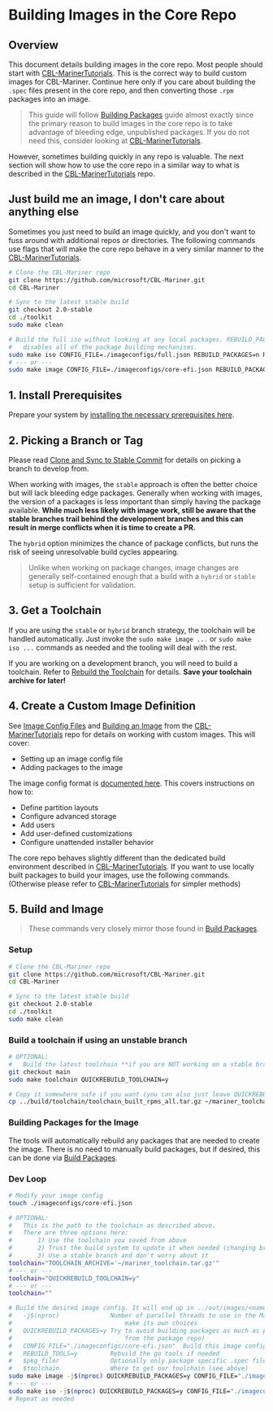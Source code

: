 # Building Images in the Core Repo

## Overview

This document details building images in the core repo. Most people should start with [CBL-MarinerTutorials](https://github.com/microsoft/CBL-MarinerTutorials). This is the correct way to build custom images for CBL-Mariner. Continue here only if you care about building the `.spec` files present in the core repo, and then converting those `.rpm` packages into an image.

> This guide will follow [Building Packages](./build_packages.md) guide almost exactly since the primary reason to build images in the core repo is to take advantage of bleeding edge, unpublished packages. If you do not need this, consider looking at [CBL-MarinerTutorials](https://github.com/microsoft/CBL-MarinerTutorials).

However, sometimes building quickly in any repo is valuable. The next section will show how to use the core repo in a similar way to what is described in the [CBL-MarinerTutorials](https://github.com/microsoft/CBL-MarinerTutorials) repo.

## **Just build me an image, I don't care about anything else**

Sometimes you just need to build an image quickly, and you don't want to fuss around with additional repos or directories. The following commands use flags that will make the core repo behave in a very similar manner to the [CBL-MarinerTutorials](https://github.com/microsoft/CBL-MarinerTutorials).

```bash
# Clone the CBL-Mariner repo
git clone https://github.com/microsoft/CBL-Mariner.git
cd CBL-Mariner

# Sync to the latest stable build
git checkout 2.0-stable
cd ./toolkit
sudo make clean

# Build the full iso without looking at any local packages. REBUILD_PACKAGES=n fully
#   disables all of the package building mechanisms.
sudo make iso CONFIG_FILE=./imageconfigs/full.json REBUILD_PACKAGES=n REBUILD_TOOLS=y
# --- or ---
sudo make image CONFIG_FILE=./imageconfigs/core-efi.json REBUILD_PACKAGES=n REBUILD_TOOLS=y
```

## **1. Install Prerequisites**

Prepare your system by [installing the necessary prerequisites here](prerequisites.md).

## **2. Picking a Branch or Tag**

Please read [Clone and Sync to Stable Commit](../building.md#clone-and-sync-to-stable-commit) for details on picking a branch to develop from.

When working with images, the `stable` approach is often the better choice but will lack bleeding edge packages. Generally when working with images, the version of a packages is less important than simply having the package available. **While much less likely with image work, still be aware that the stable branches trail behind the development branches and this can result in merge conflicts when it is time to create a PR.**

The `hybrid` option minimizes the chance of package conflicts, but runs the risk of seeing unresolvable build cycles appearing.

> Unlike when working on package changes, image changes are generally self-contained enough that a build with a `hybrid` or `stable` setup is sufficient for validation.

## **3. Get a Toolchain**

If you are using the `stable` or `hybrid` branch strategy, the toolchain will be handled automatically. Just invoke the `sudo make image ...` or `sudo make iso ...` commands as needed and the tooling will deal with the rest.

If you are working on a development branch, you will need to build a toolchain. Refer to [Rebuild the Toolchain](../building.md#rebuild-the-toolchain) for details. **Save your toolchain archive for later!**

## **4. Create a Custom Image Definition**

See [Image Config Files](https://github.com/microsoft/CBL-MarinerTutorials/blob/main/docs/packages/working_with_packages.md#image-config-file) and [Building an Image](https://github.com/microsoft/CBL-MarinerTutorials/blob/main/docs/building/building.md) from the [CBL-MarinerTutorials](https://github.com/microsoft/CBL-MarinerTutorials) repo for details on working with custom images. This will cover:

* Setting up an image config file
* Adding packages to the image

The image config format is [documented here](../../formats/imageconfig.md). This covers instructions on how to:

* Define partition layouts
* Configure advanced storage
* Add users
* Add user-defined customizations
* Configure unattended installer behavior

The core repo behaves slightly different than the dedicated build environment described in [CBL-MarinerTutorials](https://github.com/microsoft/CBL-MarinerTutorials). If you want to use locally built packages to build your images, use the following commands. (Otherwise please refer to [CBL-MarinerTutorials](https://github.com/microsoft/CBL-MarinerTutorials) for simpler methods)

## **5. Build and Image**

> These commands very closely mirror those found in [Build Packages](./build_packages.md).

### Setup

```bash
# Clone the CBL-Mariner repo
git clone https://github.com/microsoft/CBL-Mariner.git
cd CBL-Mariner

# Sync to the latest stable build
git checkout 2.0-stable
cd ./toolkit
sudo make clean
```

### Build a toolchain if using an unstable branch

```bash
# OPTIONAL:
#   Build the latest toolchain **if you are NOT working on a stable branch**
git checkout main
sudo make toolchain QUICKREBUILD_TOOLCHAIN=y

# Copy it somewhere safe if you want (you can also just leave QUICKREBUILD_TOOLCHAIN=y set)
cp ../build/toolchain/toolchain_built_rpms_all.tar.gz ~/mariner_toolchain.tar.gz
```

### Building Packages for the Image

The tools will automatically rebuild any packages that are needed to create the image. There is no need to manually build packages, but if desired, this can be done via [Build Packages](./build_packages.md#rebuild-minimal-required-packages-for-an-image).

### Dev Loop

```bash
# Modify your image config
touch ./imageconfigs/core-efi.json

# OPTIONAL:
#   This is the path to the toolchain as described above.
#   There are three options here:
#       1) Use the toolchain you saved from above
#       2) Trust the build system to update it when needed (changing branches will often cause a rebuild)
#       3) Use a stable branch and don't worry about it
toolchain="TOOLCHAIN_ARCHIVE='~/mariner_toolchain.tar.gz'"
# --- or ---
toolchain="QUICKREBUILD_TOOLCHAIN=y"
# --- or ---
toolchain=""

# Build the desired image config. It will end up in ../out/images/<name>
#   -j$(nproc)              Number of parallel threads to use in the Makefile. The pkg scheduler will
#                               make its own choices
#   QUICKREBUILD_PACKAGES=y Try to avoid building packages as much as possible (ie download what we can
#                               from the package repo)
#   CONFIG_FILE="./imageconfigs/core-efi.json"  Build this image config
#   REBUILD_TOOLS=y         Rebuild the go tools if needed
#   $pkg_filer              Optionally only package specific .spec files (see above)
#   $toolchain              Where to get our toolchain (see above)
sudo make image -j$(nproc) QUICKREBUILD_PACKAGES=y CONFIG_FILE="./imageconfigs/core-efi.json" REBUILD_TOOLS=y $toolchain
# --- or ---
sudo make iso -j$(nproc) QUICKREBUILD_PACKAGES=y CONFIG_FILE="./imageconfigs/full.json" REBUILD_TOOLS=y $toolchain
# Repeat as needed
```
